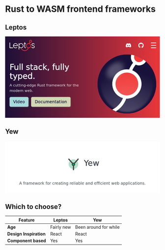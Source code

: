 # Rust to WASM frontend frameworks

## Leptos

![Leptos](./images/leptos.png)

## Yew

![Yew](./images/yew.png)

## Which to choose?

| Feature                | Leptos     | Yew                   |
| ---------------------- | ---------- | --------------------- |
| **Age**                | Fairly new | Been around for while |
| **Design Inspiration** | React      | React                 |
| **Component based**    | Yes        | Yes                   |
